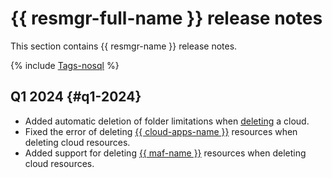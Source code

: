 # {{ resmgr-full-name }} release notes

This section contains {{ resmgr-name }} release notes.

{% include [Tags-nosql](../_includes/release-notes-tags-nosql.md) %}

## Q1 2024 {#q1-2024}

* Added automatic deletion of folder limitations when [deleting](operations/cloud/delete.md) a cloud.
* Fixed the error of deleting [{{ cloud-apps-name }}](../cloud-apps/) resources when deleting cloud resources.
* Added support for deleting [{{ maf-name }}](../managed-airflow/) resources when deleting cloud resources.